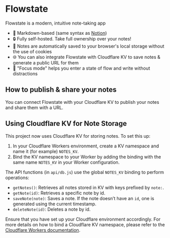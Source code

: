 # Flowstate

Flowstate is a modern, intuitive note-taking app

-   🎨 Markdown-based (same syntax as [Notion](https://www.notion.so/))
-   🔒 Fully self-hosted. Take full ownership over your notes!
-   💾 Notes are automatically saved to your browser's local storage without the use of cookies
-   🌐 You can also integrate Flowstate with Cloudflare KV to save notes & generate a public URL for them
-   🧠 "Focus mode" helps you enter a state of flow and write without distractions

## How to publish & share your notes

You can connect Flowstate with your Cloudflare KV to publish your notes and share them with a URL. 

## Using Cloudflare KV for Note Storage

This project now uses Cloudflare KV for storing notes. To set this up:

1. In your Cloudflare Workers environment, create a KV namespace and name it (for example) `NOTES_KV`.
2. Bind the KV namespace to your Worker by adding the binding with the same name `NOTES_KV` in your Worker configuration.

The API functions (in `api/db.js`) use the global `NOTES_KV` binding to perform operations:
- `getNotes()`: Retrieves all notes stored in KV with keys prefixed by `note:`.
- `getNote(id)`: Retrieves a specific note by id.
- `saveNote(note)`: Saves a note. If the note doesn’t have an `id`, one is generated using the current timestamp.
- `deleteNote(id)`: Deletes a note by id.

Ensure that you have set up your Cloudflare environment accordingly. For more details on how to bind a Cloudflare KV namespace, please refer to the [Cloudflare Workers documentation](https://developers.cloudflare.com/workers/learning/how-kv-works/).
